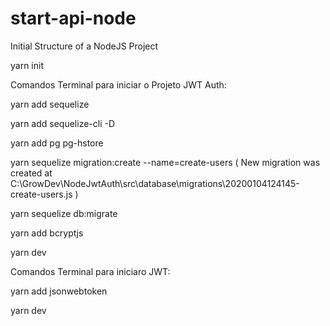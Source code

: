 # start-api-node
 Initial Structure of a NodeJS Project

yarn init

Comandos Terminal para iniciar o Projeto JWT Auth:

yarn add sequelize

yarn add sequelize-cli -D

yarn add pg pg-hstore

yarn sequelize migration:create --name=create-users
( New migration was created at C:\GrowDev\NodeJwtAuth\src\database\migrations\20200104124145-create-users.js )

yarn sequelize db:migrate

yarn add bcryptjs

yarn dev



Comandos Terminal para iniciaro JWT:

yarn add jsonwebtoken

yarn dev



